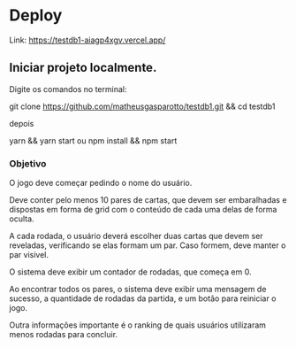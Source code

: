 # Deploy

Link: https://testdb1-aiagp4xgv.vercel.app/

## Iniciar projeto localmente.

Digite os comandos no terminal:

git clone https://github.com/matheusgasparotto/testdb1.git && cd testdb1

depois

yarn && yarn start ou npm install && npm start

### Objetivo

O jogo deve começar pedindo o nome do usuário.

Deve conter pelo menos 10 pares de cartas, que devem ser embaralhadas e dispostas em forma de grid com o conteúdo de cada uma delas de forma oculta.

A cada rodada, o usuário deverá escolher duas cartas que devem ser reveladas, verificando se elas formam um par. Caso formem, deve manter o par visivel.

O sistema deve exibir um contador de rodadas, que começa em 0.

Ao encontrar todos os pares, o sistema deve exibir uma mensagem de sucesso, a quantidade de rodadas da partida, e um botão para reiniciar o jogo.

Outra informações importante é o ranking de quais usuários utilizaram menos rodadas para concluir.
